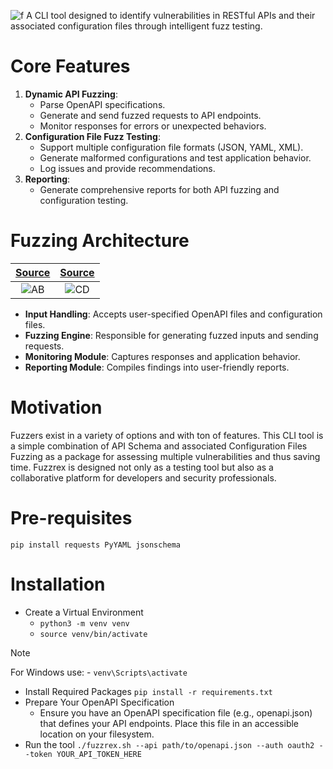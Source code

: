 ![f](https://github.com/user-attachments/assets/ecc42996-b9e9-4e85-8b15-395e36dbd117)
A CLI tool designed to identify vulnerabilities in RESTful APIs and their associated configuration files through intelligent fuzz testing.

# Core Features
1. **Dynamic API Fuzzing**:
    - Parse OpenAPI specifications.
    - Generate and send fuzzed requests to API endpoints.
    - Monitor responses for errors or unexpected behaviors.
2. **Configuration File Fuzz Testing**:
    - Support multiple configuration file formats (JSON, YAML, XML).
    - Generate malformed configurations and test application behavior.
    - Log issues and provide recommendations.
3. **Reporting**:
    - Generate comprehensive reports for both API fuzzing and configuration testing.

# Fuzzing Architecture
| [Source](https://www.fuzzingbook.org/html/Fuzzer.html)  |  [Source](https://dfrws.org/wp-content/uploads/2019/06/pres_gaslight_-_a_comprehensive_fuzzing_architecture_for_memory_forensics_frameworks.pdf) |
:-------------------------:|:------------------------------------:
![AB](https://github.com/user-attachments/assets/c7076971-bb2e-4f79-a5b4-6cca615adad4) | ![CD](https://github.com/user-attachments/assets/cefd9cff-4e32-4f1a-ab54-adbd4e0625a2)
- **Input Handling**: Accepts user-specified OpenAPI files and configuration files.
- **Fuzzing Engine**: Responsible for generating fuzzed inputs and sending requests.
- **Monitoring Module**: Captures responses and application behavior.
- **Reporting Module**: Compiles findings into user-friendly reports.

# Motivation
Fuzzers exist in a variety of options and with ton of features. This CLI tool is a simple combination of API Schema and associated Configuration Files Fuzzing as a package for assessing multiple vulnerabilities and thus saving time. Fuzzrex is designed not only as a testing tool but also as a collaborative platform for developers and security professionals.

# Pre-requisites
`pip install requests PyYAML jsonschema`

# Installation
- Create a Virtual Environment
  - `python3 -m venv venv`
  - `source venv/bin/activate`
> [!NOTE]
> For Windows use:
    - `venv\Scripts\activate` 
- Install Required Packages
  `pip install -r requirements.txt`
- Prepare Your OpenAPI Specification
  - Ensure you have an OpenAPI specification file (e.g., openapi.json) that defines your API endpoints. Place this file in an accessible location on your filesystem.
- Run the tool
  `./fuzzrex.sh --api path/to/openapi.json --auth oauth2 --token YOUR_API_TOKEN_HERE`      
